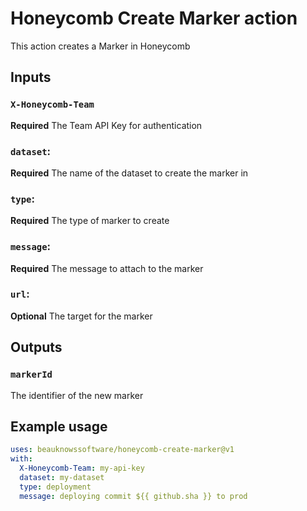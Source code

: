 # Honeycomb Create Marker action
 
 This action creates a Marker in Honeycomb
 
 ## Inputs
 
 ### `X-Honeycomb-Team`
 **Required** The Team API Key for authentication
 
 ### `dataset`:
 **Required** The name of the dataset to create the marker in
 
 ### `type`:
 **Required** The type of marker to create
 
 ### `message`:
 **Required** The message to attach to the marker
 
 ### `url`:
 **Optional** The target for the marker
    
 ## Outputs
 
 ### `markerId`
 
 The identifier of the new marker
 
 ## Example usage
 
 ```yaml
 uses: beauknowssoftware/honeycomb-create-marker@v1
 with:
   X-Honeycomb-Team: my-api-key
   dataset: my-dataset
   type: deployment
   message: deploying commit ${{ github.sha }} to prod
```
